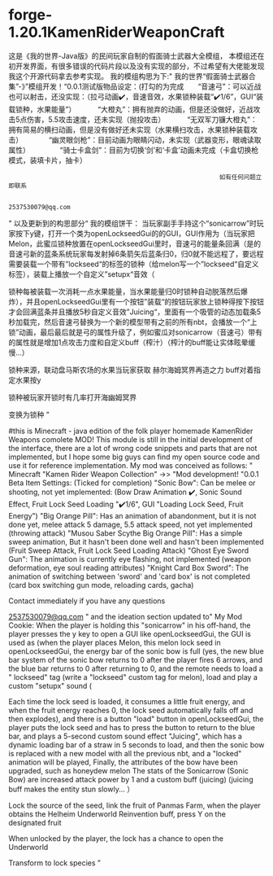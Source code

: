 # forge-1.20.1KamenRiderWeaponCraft
这是《我的世界-Java版》的民间玩家自制的假面骑士武器大全模组，
本模组还在初开发界面，有很多错误的代码片段以及没有实现的部分，不过希望有大佬能发现我这个开源代码拿去参考实现。
我的模组构思为下:"
    我的世界“假面骑士武器合集”-》”模组开发！“0.0.1测试版物品设定：(打勾的为完成       “音速弓”：可以近战也可以射击，还没实现：（拉弓动画✔️，音速音效，水果锁种装载“✔️1/6”，GUI“装载锁种，水果能量”）           “大橙丸”：拥有抛弃的动画，但是还没做好，近战攻击5点伤害，5.5攻击速度，还未实现（抛投攻击）           “无双军刀镰大橙丸”：拥有简易的横扫动画，但是没有做好还未实现（水果横扫攻击，水果锁种装载攻击）             “幽灵眼剑枪”：目前动画为眼睛闪动，未实现（武器变形，眼魂读取属性）               “骑士卡盒剑”：目前为切换‘剑’和‘卡盒’动画未完成（卡盒切换枪模式，装填卡片，抽卡）

                                                              如有任何问题立即联系

                                                                          2537530079@qq.com
"
以及更新到的构思部分“
  我的模组饼干： 当玩家副手手持这个“sonicarrow”时玩家按下y键，打开一个类为openLockseedGui的的GUI，GUI作用为（当玩家把Melon，此蜜瓜锁种放置在openLockseedGui里时，音速弓的能量条回满（是的音速弓新的蓝条系统玩家每发射掉6条箭矢后蓝条归0，归0就不能远程了，要远程需要装载一个带有”lockseed“的标签的锁种（给melon写一个”lockseed“自定义标签），装载上播放一个自定义”setupx“音效（

锁种每被装载一次消耗一点水果能量，当水果能量归0时锁种自动脱落然后爆炸），并且openLockseedGui里有一个按钮”装载“的按钮玩家放上锁种得按下按钮才会回满蓝条并且播放5秒自定义音效”Juicing“，里面有一个吸管的动态加载条5秒加载完，然后音速弓替换为一个新的模型带有之前的所有nbt，会播放一个“上锁”动画，最后最后就是弓的属性升级了，例如蜜瓜对sonicarrow（音速弓）带有的属性就是增加1点攻击力度和自定义buff（榨汁）（榨汁的buff能让实体眩晕缓慢...）

锁种来源，联动盘马斯农场的水果当玩家获取 赫尔海姆冥界再造之力 buff对着指定水果按y

锁种被玩家开锁时有几率打开海幽姆冥界

变换为锁种
”


#this is Minecraft - java edition of the folk player homemade KamenRider Weapons comolete MOD!
  This module is still in the initial development of the interface, there are a lot of wrong code snippets and parts that are not implemented, but I hope some big guys can find my open source code and use it for reference implementation.
My mod was conceived as follows: "
    Minecraft "Kamen Rider Weapon Collection" ->> "Mod development! "0.0.1 Beta Item Settings: (Ticked for completion) "Sonic Bow": Can be melee or shooting, not yet implemented: (Bow Draw Animation ✔️, Sonic Sound Effect, Fruit Lock Seed Loading "✔️1/6", GUI "Loading Lock Seed, Fruit Energy") "Big Orange Pill": Has an animation of abandonment, but it is not done yet, melee attack 5 damage, 5.5 attack speed, not yet implemented (throwing attack) "Musou Saber Scythe Big Orange Pill": Has a simple sweep animation, But it hasn't been done well and hasn't been implemented (Fruit Sweep Attack, Fruit Lock Seed Loading Attack) "Ghost Eye Sword Gun": The animation is currently eye flashing, not implemented (weapon deformation, eye soul reading attributes) "Knight Card Box Sword": The animation of switching between 'sword' and 'card box' is not completed (card box switching gun mode, reloading cards, gacha)

Contact immediately if you have any questions

2537530079@qq.com
"
and the ideation section updated to"
  My Mod Cookie: When the player is holding this "sonicarrow" in his off-hand, the player presses the y key to open a GUI like openLockseedGui, the GUI is used as (when the player places Melon, this melon lock seed in openLockseedGui, the energy bar of the sonic bow is full (yes, the new blue bar system of the sonic bow returns to 0 after the player fires 6 arrows, and the blue bar returns to 0 after returning to 0, and the remote needs to load a " lockseed" tag (write a "lockseed" custom tag for melon), load and play a custom "setupx" sound (

Each time the lock seed is loaded, it consumes a little fruit energy, and when the fruit energy reaches 0, the lock seed automatically falls off and then explodes), and there is a button "load" button in openLockseedGui, the player puts the lock seed and has to press the button to return to the blue bar, and plays a 5-second custom sound effect "Juicing", which has a dynamic loading bar of a straw in 5 seconds to load, and then the sonic bow is replaced with a new model with all the previous nbt, and a "locked" animation will be played, Finally, the attributes of the bow have been upgraded, such as honeydew melon The stats of the Sonicarrow (Sonic Bow) are increased attack power by 1 and a custom buff (juicing) (juicing buff makes the entity stun slowly... ）

Lock the source of the seed, link the fruit of Panmas Farm, when the player obtains the Helheim Underworld Reinvention buff, press Y on the designated fruit

When unlocked by the player, the lock has a chance to open the Underworld

Transform to lock species
”

